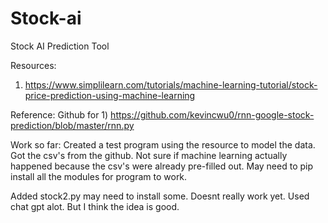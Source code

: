 # Stock-ai
Stock AI Prediction Tool

Resources:
1) https://www.simplilearn.com/tutorials/machine-learning-tutorial/stock-price-prediction-using-machine-learning






Reference:
Github for 1) https://github.com/kevincwu0/rnn-google-stock-prediction/blob/master/rnn.py

Work so far: Created a test program using the resource to model the data. Got the csv's from the github. Not sure if machine learning actually happened
because the csv's were already pre-filled out. May need to pip install all the modules for program to work.

Added stock2.py may need to install some. Doesnt really work yet. Used chat gpt alot. But I think the idea is good.